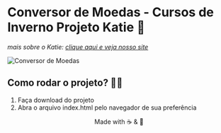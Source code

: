# Conversor de Moedas - Cursos de Inverno Projeto Katie :money_with_wings:
*mais sobre o Katie: [clique aqui e veja nosso site](https://ic.ufal.br/extensao/katie/)*

![Conversor de Moedas](/conversor.gif)

## Como rodar o projeto? :woman_technologist:

1. Faça download do projeto
2. Abra o arquivo index.html pelo navegador de sua preferência

<div align="center">
    Made with ☕ & &#128156;
</div>
